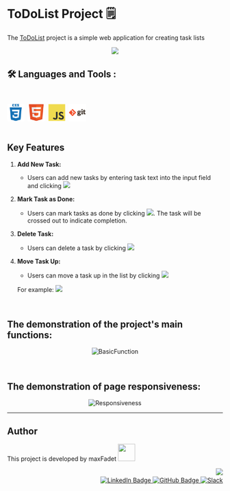 # ToDoList Project 🗒

The [ToDoList](https://maxfadet.github.io/To-Do-List/) project is a simple web application for creating task lists

<div align="center">
<img src="https://media.giphy.com/media/v1.Y2lkPTc5MGI3NjExYmRseXB6NnI1d3A4ejhxNmxzcXdiZG13Y2k3bTVqb3dqaXo5cHdwMSZlcD12MV9pbnRlcm5hbF9naWZfYnlfaWQmY3Q9Zw/0IAPszdB8MMjPxNhFL/giphy.gif" width="200">
</div>

## :hammer_and_wrench: Languages and Tools :

&nbsp;
<div>
  <img src="https://github.com/devicons/devicon/blob/master/icons/css3/css3-plain-wordmark.svg"  title="CSS3" alt="CSS" width="40" height="40"/>&nbsp;
  <img src="https://github.com/devicons/devicon/blob/master/icons/html5/html5-original.svg" title="HTML5" alt="HTML" width="40" height="40"/>&nbsp;
  <img src="https://github.com/devicons/devicon/blob/master/icons/javascript/javascript-original.svg" title="JavaScript" alt="JavaScript" width="40" height="40"/>&nbsp;
  <img src="https://github.com/devicons/devicon/blob/master/icons/git/git-original-wordmark.svg" title="Git" **alt="Git" width="40" height="40"/>
</div>
&nbsp;


## Key Features

1. **Add New Task:**
   - Users can add new tasks by entering task text into the input field and clicking <img src="https://raw.githubusercontent.com/maxFadet/To-Do-List/master/image/buttton-add.png" width="110">

2. **Mark Task as Done:**
   - Users can mark tasks as done by clicking <img src="https://raw.githubusercontent.com/maxFadet/To-Do-List/master/image/button-done.gif" width="150">. The task will be crossed out to indicate completion.

3. **Delete Task:**
   - Users can delete a task by clicking <img src="https://raw.githubusercontent.com/maxFadet/To-Do-List/master/image/button-delete.gif" width="25">

4. **Move Task Up:**
   - Users can move a task up in the list by clicking <img src="https://raw.githubusercontent.com/maxFadet/To-Do-List/master/image/stick.png" width="20">
   
   For example: 
     <img src="https://raw.githubusercontent.com/maxFadet/To-Do-List/master/image/button-go-up.gif" width="250">

&nbsp;
## The demonstration of the project's main functions:
<div align="center">
<img src="https://raw.githubusercontent.com/maxFadet/To-Do-List/master/image/basic-function.gif" title="BasicFunction" alt="BasicFunction" width="600"/>
</div>

&nbsp;

## The demonstration of page responsiveness:
<div align="center">
<img src="https://raw.githubusercontent.com/maxFadet/To-Do-List/master/image/responsive.gif" title="Responsiveness" alt="Responsiveness" width="600"/>
</div>

---

## Author

This project is developed by maxFadet 
<img src="https://media.giphy.com/media/v1.Y2lkPTc5MGI3NjExaHQ5c3J6NTlyNms0ZWgzaGgxd3NzNGM5N3dybHRwOHRhZWZpMTh1NyZlcD12MV9pbnRlcm5hbF9naWZfYnlfaWQmY3Q9Zw/STlF2GH4HbeZAAXlq5/giphy.gif" width="40" height="40">

<div align="right">
  <img src="https://media.giphy.com/media/dWesBcTLavkZuG35MI/giphy.gif" width="600"/>
  <div id="badges">
  <a href="https://www.linkedin.com/in/max-padrabinkin-4a739a251/">
    <img src="https://img.shields.io/badge/LinkedIn-blue?style=for-the-badge&logo=linkedin&logoColor=" alt="LinkedIn Badge"/>
  </a>
  <a href="https://github.com/maxFadet?tab=repositories">
    <img src="https://img.shields.io/badge/GitHub-black?style=for-the-badge&logo=github&logoColor=white" alt="GitHub Badge"/>
  </a>
  <a href="https://youcodefrontend2.slack.com/team/U043BC713F1">
    <img src="https://img.shields.io/badge/Slack-purple?style=for-the-badge&logo=slack&logoColor=white" alt="Slack"/>
  </a>
</div>



